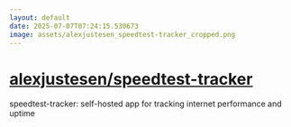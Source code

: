 ```yaml
---
layout: default
date: 2025-07-07T07:24:15.530673
image: assets/alexjustesen_speedtest-tracker_cropped.png
---
```


# [alexjustesen/speedtest-tracker](https://github.com/alexjustesen/speedtest-tracker)

speedtest-tracker: self-hosted app for tracking  internet performance and uptime
